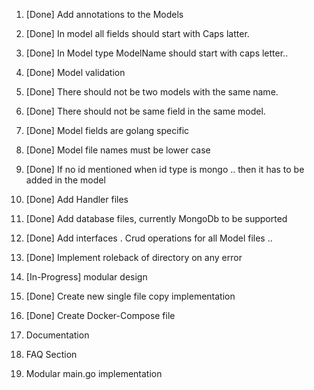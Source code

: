 1. [Done] Add annotations to the Models

1. [Done] In model all fields should start with Caps latter. 

1. [Done] In Model type ModelName should start with caps letter..

1. [Done] Model validation

1. [Done] There should not be two models with the same name.

1. [Done] There should not be same field in the same model.

1. [Done] Model fields are golang specific

1. [Done] Model file names must be lower case 

1. [Done] If no id mentioned when id type is mongo .. then it has to be added in the model

1. [Done] Add Handler files

1. [Done] Add database files, currently MongoDb to be supported

1. [Done] Add interfaces . Crud operations for all Model files ..

1. [Done] Implement roleback of directory on any error

1. [In-Progress] modular design

1. [Done] Create new single file copy implementation

1. [Done] Create Docker-Compose file

1. Documentation

1. FAQ Section

1. Modular main.go implementation 

